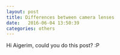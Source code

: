```yaml
---
layout: post
title: Differences between camera lenses
date:   2016-06-04 13:50:39
categories: others
---
```


Hi Aigerim, could you do this post? :P

